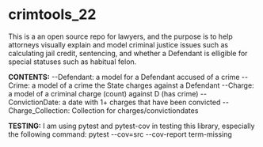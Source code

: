 # crimtools_22
This is a an open source repo for lawyers, and the purpose is to help
attorneys visually explain and model criminal justice issues such as
calculating jail credit, sentencing, and whether a Defendant is elligible
for special statuses such as habitual felon.

__CONTENTS:__
--Defendant: a model for a Defendant accused of a crime
--Crime: a model of a crime the State charges against a Defendant
--Charge: a model of a criminal charge (count) against D (has crime)
--ConvictionDate: a date with 1+ charges that have been convicted
--Charge_Collection: Collection for charges/convictiondates

__TESTING:__
I am using pytest and pytest-cov in testing this library, especially the
following command:
pytest --cov=src --cov-report term-missing

